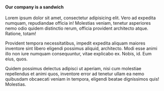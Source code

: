 #### Our company is a sandwich

Lorem ipsum dolor sit amet, consectetur adipisicing elit. Vero ad expedita numquam, repudiandae officia in! Molestias veniam, tenetur asperiores nemo odio quidem distinctio rerum, officia provident architecto atque. Ratione, totam!

Provident tempora necessitatibus, impedit expedita aliquam maiores inventore sint libero eligendi possimus aliquid, architecto. Modi esse animi illo non iure numquam consequuntur, vitae explicabo ex. Nobis, id. Eum eius, quos.

Quidem possimus delectus adipisci ut aperiam, nisi cum molestiae repellendus et animi quos, inventore error ad tenetur ullam ea nemo quibusdam obcaecati veniam in tempora, eligendi beatae dignissimos quis! Molestias.